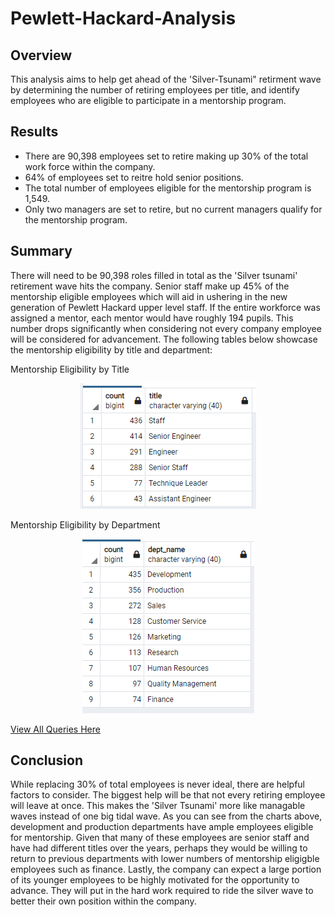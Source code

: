 # Pewlett-Hackard-Analysis

## Overview
This analysis aims to help get ahead of the 'Silver-Tsunami" retirment wave by determining the number of retiring employees per title, and identify employees who are eligible to participate in a mentorship program. 

## Results
- There are 90,398 employees set to retire making up 30% of the total work force within the company. 
- 64% of employees set to reitre hold senior positions. 
- The total number of employees eligible for the mentorship program is 1,549. 
- Only two managers are set to retire, but no current managers qualify for the mentorship program. 

## Summary 
There will need to be 90,398 roles filled in total as the 'Silver tsunami' retirement wave hits the company. Senior staff make up 45% of the mentorship eligible employees which will aid in ushering in the new generation of Pewlett Hackard upper level staff. If the entire workforce was assigned a mentor, each mentor would have roughly 194 pupils. This number drops significantly when considering not every company employee will be considered for advancement. The following tables below showcase the mentorship eligibility by title and department:

   Mentorship Eligibility by Title
<p align="center">
  <img src="mentorship_eligible_by_title.PNG">
</p>
   Mentorship Eligibility by Department
<p align="center">
  <img src="mentorship_eligible_by_department.PNG">
</p>

 [View All Queries Here](./Queries/Employee_Database_challenge.sql) 
 
 ## Conclusion
 While replacing 30% of total employees is never ideal, there are helpful factors to consider. The biggest help will be that not every retiring employee will leave at once. This makes the 'Silver Tsunami' more like managable waves instead of one big tidal wave. As you can see from the charts above, development and production departments have ample employees eligible for mentorship. Given that many of these employees are senior staff and have had different titles over the years, perhaps they would be willing to return to previous departments with lower numbers of mentorship eligigble employees such as finance. Lastly, the company can expect a large portion of its younger employees to be highly motivated for the opportunity to advance. They will put in the hard work required to ride the silver wave to better their own position within the company. 

